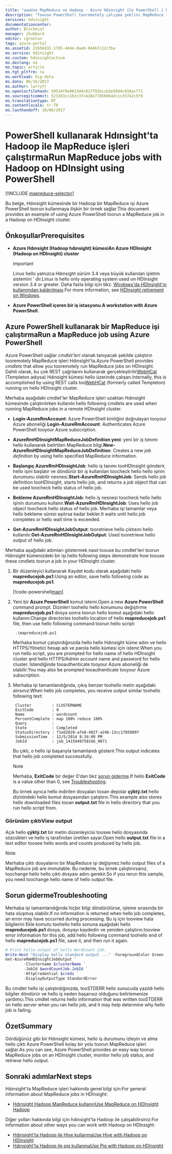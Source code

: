 ```yaml
---
title: "aaaUse MapReduce ve Hadoop - Azure Hdınsight ile PowerShell | Microsoft Docs"
description: "Toouse PowerShell tooremotely çalışma şeklini MapReduce işleri Hadoop ile Hdınsight'ta öğrenin."
services: hdinsight
documentationcenter: 
author: Blackmist
manager: jhubbard
editor: cgronlun
tags: azure-portal
ms.assetid: 21b56d32-1785-4d44-8ae8-94467c12cfba
ms.service: hdinsight
ms.custom: hdinsightactive
ms.devlang: na
ms.topic: article
ms.tgt_pltfrm: na
ms.workload: big-data
ms.date: 06/16/2017
ms.author: larryfr
ms.openlocfilehash: 59524f0e8813d4c017f92bccb2e50d4c018acf71
ms.sourcegitcommit: 523283cc1b3c37c428e77850964dc1c33742c5f0
ms.translationtype: MT
ms.contentlocale: tr-TR
ms.lasthandoff: 10/06/2017
---
```

# <a name="run-mapreduce-jobs-with-hadoop-on-hdinsight-using-powershell"></a><span data-ttu-id="301c2-103">PowerShell kullanarak Hdınsight'ta Hadoop ile MapReduce işleri çalıştırma</span><span class="sxs-lookup"><span data-stu-id="301c2-103">Run MapReduce jobs with Hadoop on HDInsight using PowerShell</span></span>

[!INCLUDE [mapreduce-selector](../../includes/hdinsight-selector-use-mapreduce.md)]

<span data-ttu-id="301c2-104">Bu belge, Hdınsight kümesinde bir Hadoop bir MapReduce işi Azure PowerShell toorun kullanmaya ilişkin bir örnek sağlar.</span><span class="sxs-lookup"><span data-stu-id="301c2-104">This document provides an example of using Azure PowerShell toorun a MapReduce job in a Hadoop on HDInsight cluster.</span></span>

## <span data-ttu-id="301c2-105"><a id="prereq"></a>Önkoşullar</span><span class="sxs-lookup"><span data-stu-id="301c2-105"><a id="prereq"></a>Prerequisites</span></span>

* <span data-ttu-id="301c2-106">**Azure Hdınsight (Hadoop hdınsight) kümesi**</span><span class="sxs-lookup"><span data-stu-id="301c2-106">**An Azure HDInsight (Hadoop on HDInsight) cluster**</span></span>

  > [!IMPORTANT]
  > <span data-ttu-id="301c2-107">Linux hello yalnızca Hdınsight sürüm 3.4 veya büyük kullanılan işletim sistemini ' dir.</span><span class="sxs-lookup"><span data-stu-id="301c2-107">Linux is hello only operating system used on HDInsight version 3.4 or greater.</span></span> <span data-ttu-id="301c2-108">Daha fazla bilgi için bkz. [Windows'da HDInsight'ın kullanımdan kaldırılması](hdinsight-component-versioning.md#hdinsight-windows-retirement).</span><span class="sxs-lookup"><span data-stu-id="301c2-108">For more information, see [HDInsight retirement on Windows](hdinsight-component-versioning.md#hdinsight-windows-retirement).</span></span>

* <span data-ttu-id="301c2-109">**Azure PowerShell içeren bir iş istasyonu**.</span><span class="sxs-lookup"><span data-stu-id="301c2-109">**A workstation with Azure PowerShell**.</span></span>

## <span data-ttu-id="301c2-110"><a id="powershell"></a>Azure PowerShell kullanarak bir MapReduce işi çalıştırma</span><span class="sxs-lookup"><span data-stu-id="301c2-110"><a id="powershell"></a>Run a MapReduce job using Azure PowerShell</span></span>

<span data-ttu-id="301c2-111">Azure PowerShell sağlar *cmdlet'leri* olanak tanıyacak şekilde çalıştırın tooremotely MapReduce işleri Hdınsight'ta.</span><span class="sxs-lookup"><span data-stu-id="301c2-111">Azure PowerShell provides *cmdlets* that allow you tooremotely run MapReduce jobs on HDInsight.</span></span> <span data-ttu-id="301c2-112">Dahili olarak, bu çok REST çağrılarını kullanarak gerçekleştirilir[WebHCat](https://cwiki.apache.org/confluence/display/Hive/WebHCat) (Templeton adıysa) Hdınsight kümesi hello üzerinde çalışan.</span><span class="sxs-lookup"><span data-stu-id="301c2-112">Internally, this is accomplished by using REST calls too[WebHCat](https://cwiki.apache.org/confluence/display/Hive/WebHCat) (formerly called Templeton) running on hello HDInsight cluster.</span></span>

<span data-ttu-id="301c2-113">Merhaba aşağıdaki cmdlet'ler MapReduce işleri uzaktan Hdınsight kümesinde çalıştırılırken kullanılır.</span><span class="sxs-lookup"><span data-stu-id="301c2-113">hello following cmdlets are used when running MapReduce jobs in a remote HDInsight cluster.</span></span>

* <span data-ttu-id="301c2-114">**Login-AzureRmAccount**: Azure PowerShell kimliğini doğrulayan tooyour Azure aboneliği.</span><span class="sxs-lookup"><span data-stu-id="301c2-114">**Login-AzureRmAccount**: Authenticates Azure PowerShell tooyour Azure subscription.</span></span>

* <span data-ttu-id="301c2-115">**AzureRmHDInsightMapReduceJobDefinition yeni**: yeni bir *iş tanımı* hello kullanarak belirtilen MapReduce bilgi.</span><span class="sxs-lookup"><span data-stu-id="301c2-115">**New-AzureRmHDInsightMapReduceJobDefinition**: Creates a new *job definition* by using hello specified MapReduce information.</span></span>

* <span data-ttu-id="301c2-116">**Başlangıç AzureRmHDInsightJob**: hello iş tanımı tooHDInsight gönderir, hello işini başlatır ve döndürür bir *iş* kullanılan toocheck hello hello işinin durumunu olabilir nesnesi.</span><span class="sxs-lookup"><span data-stu-id="301c2-116">**Start-AzureRmHDInsightJob**: Sends hello job definition tooHDInsight, starts hello job, and returns a *job* object that can be used toocheck hello status of hello job.</span></span>

* <span data-ttu-id="301c2-117">**Bekleme AzureRmHDInsightJob**: hello iş nesnesi toocheck hello hello işinin durumunu kullanır.</span><span class="sxs-lookup"><span data-stu-id="301c2-117">**Wait-AzureRmHDInsightJob**: Uses hello job object toocheck hello status of hello job.</span></span> <span data-ttu-id="301c2-118">Merhaba işi tamamlar veya hello bekleme süresi aşılırsa kadar bekler.</span><span class="sxs-lookup"><span data-stu-id="301c2-118">It waits until hello job completes or hello wait time is exceeded.</span></span>

* <span data-ttu-id="301c2-119">**Get-AzureRmHDInsightJobOutput**: tooretrieve hello çıktısını hello kullanılır.</span><span class="sxs-lookup"><span data-stu-id="301c2-119">**Get-AzureRmHDInsightJobOutput**: Used tooretrieve hello output of hello job.</span></span>

<span data-ttu-id="301c2-120">Merhaba aşağıdaki adımları göstermek nasıl toouse bu cmdlet'leri toorun Hdınsight kümenizdeki bir işi.</span><span class="sxs-lookup"><span data-stu-id="301c2-120">hello following steps demonstrate how toouse these cmdlets toorun a job in your HDInsight cluster.</span></span>

1. <span data-ttu-id="301c2-121">Bir düzenleyici kullanarak Kaydet kodu olarak aşağıdaki hello **mapreducejob.ps1**.</span><span class="sxs-lookup"><span data-stu-id="301c2-121">Using an editor, save hello following code as **mapreducejob.ps1**.</span></span>

    [!code-powershell[main](../../powershell_scripts/hdinsight/use-mapreduce/use-mapreduce.ps1?range=5-69)]

2. <span data-ttu-id="301c2-122">Yeni bir **Azure PowerShell** komut istemi.</span><span class="sxs-lookup"><span data-stu-id="301c2-122">Open a new **Azure PowerShell** command prompt.</span></span> <span data-ttu-id="301c2-123">Dizinleri toohello hello konumunu değiştirme **mapreducejob.ps1** dosya sonra toorun hello komut aşağıdaki hello kullanın:</span><span class="sxs-lookup"><span data-stu-id="301c2-123">Change directories toohello location of hello **mapreducejob.ps1** file, then use hello following command toorun hello script:</span></span>

        .\mapreducejob.ps1

    <span data-ttu-id="301c2-124">Merhaba komut çalıştırdığınızda hello hello Hdınsight küme adını ve hello HTTPS/Yönetici hesap adı ve parola hello kümesi için istenir.</span><span class="sxs-lookup"><span data-stu-id="301c2-124">When you run hello script, you are prompted for hello name of hello HDInsight cluster and hello HTTPS/Admin account name and password for hello cluster.</span></span> <span data-ttu-id="301c2-125">İstendiğinde tooauthenticate tooyour Azure aboneliği de olabilir.</span><span class="sxs-lookup"><span data-stu-id="301c2-125">You may also be prompted tooauthenticate tooyour Azure subscription.</span></span>

3. <span data-ttu-id="301c2-126">Merhaba işi tamamlandığında, çıkış benzer toohello metin aşağıdaki alırsınız:</span><span class="sxs-lookup"><span data-stu-id="301c2-126">When hello job completes, you receive output similar toohello following text:</span></span>

        Cluster         : CLUSTERNAME
        ExitCode        : 0
        Name            : wordcount
        PercentComplete : map 100% reduce 100%
        Query           :
        State           : Completed
        StatusDirectory : f1ed2028-afe8-402f-a24b-13cc17858097
        SubmissionTime  : 12/5/2014 8:34:09 PM
        JobId           : job_1415949758166_0071

    <span data-ttu-id="301c2-127">Bu çıktı, o hello işi başarıyla tamamlandı gösterir.</span><span class="sxs-lookup"><span data-stu-id="301c2-127">This output indicates that hello job completed successfully.</span></span>

    > [!NOTE]
    > <span data-ttu-id="301c2-128">Merhaba, **ExitCode** bir değer 0'dan bkz [sorun giderme](#troubleshooting).</span><span class="sxs-lookup"><span data-stu-id="301c2-128">If hello **ExitCode** is a value other than 0, see [Troubleshooting](#troubleshooting).</span></span>

    <span data-ttu-id="301c2-129">Bu örnek ayrıca hello indirilen dosyaları tooan depolar **çýktý.txt** hello dizinindeki hello komut dosyasından çalıştırın.</span><span class="sxs-lookup"><span data-stu-id="301c2-129">This example also stores hello downloaded files tooan **output.txt** file in hello directory that you run hello script from.</span></span>

### <a name="view-output"></a><span data-ttu-id="301c2-130">Görünüm çıktı</span><span class="sxs-lookup"><span data-stu-id="301c2-130">View output</span></span>

<span data-ttu-id="301c2-131">Açık hello **çýktý.txt** bir metin düzenleyicisi toosee hello dosyasında sözcükleri ve hello iş tarafından üretilen sayar.</span><span class="sxs-lookup"><span data-stu-id="301c2-131">Open hello **output.txt** file in a text editor toosee hello words and counts produced by hello job.</span></span>

> [!NOTE]
> <span data-ttu-id="301c2-132">Merhaba çıktı dosyalarını bir MapReduce işi değişmez.</span><span class="sxs-lookup"><span data-stu-id="301c2-132">hello output files of a MapReduce job are immutable.</span></span> <span data-ttu-id="301c2-133">Bu nedenle, bu örnek çalıştırırsanız, toochange hello hello çıktı dosyası adını gerekir.</span><span class="sxs-lookup"><span data-stu-id="301c2-133">So if you rerun this sample, you need toochange hello name of hello output file.</span></span>

## <span data-ttu-id="301c2-134"><a id="troubleshooting"></a>Sorun giderme</span><span class="sxs-lookup"><span data-stu-id="301c2-134"><a id="troubleshooting"></a>Troubleshooting</span></span>

<span data-ttu-id="301c2-135">Merhaba işi tamamlandığında hiçbir bilgi döndürülürse, işleme sırasında bir hata oluşmuş olabilir.</span><span class="sxs-lookup"><span data-stu-id="301c2-135">If no information is returned when hello job completes, an error may have occurred during processing.</span></span> <span data-ttu-id="301c2-136">Bu iş için tooview hata bilgilerini Ekle komutu toohello hello sonuna aşağıdaki hello **mapreducejob.ps1** dosya, dosyayı kaydedin ve yeniden çalıştırın.</span><span class="sxs-lookup"><span data-stu-id="301c2-136">tooview error information for this job, add hello following command toohello end of hello **mapreducejob.ps1** file, save it, and then run it again.</span></span>

```powershell
# Print hello output of hello WordCount job.
Write-Host "Display hello standard output ..." -ForegroundColor Green
Get-AzureRmHDInsightJobOutput `
        -Clustername $clusterName `
        -JobId $wordCountJob.JobId `
        -HttpCredential $creds `
        -DisplayOutputType StandardError
```

<span data-ttu-id="301c2-137">Bu cmdlet hello işi çalıştırdığınızda, tooSTDERR hello sunucuda yazıldı hello bilgiler döndürür ve hello iş neden başarısız olduğunu belirlemenize yardımcı.</span><span class="sxs-lookup"><span data-stu-id="301c2-137">This cmdlet returns hello information that was written tooSTDERR on hello server when you ran hello job, and it may help determine why hello job is failing.</span></span>

## <span data-ttu-id="301c2-138"><a id="summary"></a>Özet</span><span class="sxs-lookup"><span data-stu-id="301c2-138"><a id="summary"></a>Summary</span></span>

<span data-ttu-id="301c2-139">Gördüğünüz gibi bir Hdınsight kümesi, hello iş durumunu izleyin ve alma hello çıktı Azure PowerShell kolay bir yolu toorun MapReduce işleri sağlar.</span><span class="sxs-lookup"><span data-stu-id="301c2-139">As you can see, Azure PowerShell provides an easy way toorun MapReduce jobs on an HDInsight cluster, monitor hello job status, and retrieve hello output.</span></span>

## <span data-ttu-id="301c2-140"><a id="nextsteps"></a>Sonraki adımlar</span><span class="sxs-lookup"><span data-stu-id="301c2-140"><a id="nextsteps"></a>Next steps</span></span>

<span data-ttu-id="301c2-141">Hdınsight'ta MapReduce işleri hakkında genel bilgi için:</span><span class="sxs-lookup"><span data-stu-id="301c2-141">For general information about MapReduce jobs in HDInsight:</span></span>

* [<span data-ttu-id="301c2-142">Hdınsight Hadoop MapReduce kullanın</span><span class="sxs-lookup"><span data-stu-id="301c2-142">Use MapReduce on HDInsight Hadoop</span></span>](hdinsight-use-mapreduce.md)

<span data-ttu-id="301c2-143">Diğer yolları hakkında bilgi için hdınsight'ta Hadoop ile çalışabilirsiniz:</span><span class="sxs-lookup"><span data-stu-id="301c2-143">For information about other ways you can work with Hadoop on HDInsight:</span></span>

* [<span data-ttu-id="301c2-144">Hdınsight'ta Hadoop ile Hive kullanma</span><span class="sxs-lookup"><span data-stu-id="301c2-144">Use Hive with Hadoop on HDInsight</span></span>](hdinsight-use-hive.md)
* [<span data-ttu-id="301c2-145">Hdınsight'ta Hadoop ile pig kullanma</span><span class="sxs-lookup"><span data-stu-id="301c2-145">Use Pig with Hadoop on HDInsight</span></span>](hdinsight-use-pig.md)
